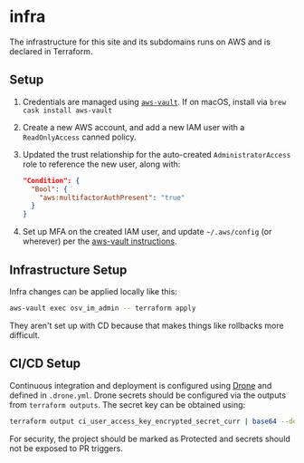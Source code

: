 infra
=====

The infrastructure for this site and its subdomains runs on AWS and is declared in Terraform.

Setup
-----

1. Credentials are managed using [`aws-vault`](https://github.com/99designs/aws-vault).
   If on macOS, install via `brew cask install aws-vault`
2. Create a new AWS account, and add a new IAM user with a `ReadOnlyAccess` canned policy.
3. Updated the trust relationship for the auto-created `AdministratorAccess` role to
   reference the new user, along with:

   ```json
   "Condition": {
     "Bool": {
       "aws:multifactorAuthPresent": "true"
     }
   }
   ```

4. Set up MFA on the created IAM user, and update `~/.aws/config` (or wherever) per the
   [aws-vault instructions](https://github.com/99designs/aws-vault#assuming-roles).


Infrastructure Setup
--------------------

Infra changes can be applied locally like this:

```sh
aws-vault exec osv_im_admin -- terraform apply
```

They aren't set up with CD because that makes things like rollbacks more difficult.


CI/CD Setup
-----------

Continuous integration and deployment is configured using [Drone](https://cloud.drone.io/) and defined in
`.drone.yml`. Drone secrets should be configured via the outputs from `terraform outputs`. The secret key
can be obtained using:

```bash
terraform output ci_user_access_key_encrypted_secret_curr | base64 --decode | keybase pgp decrypt
```

For security, the project should be marked as Protected and secrets should not be exposed to PR triggers.
